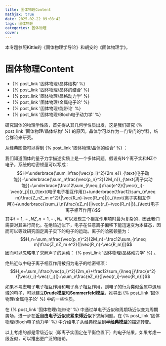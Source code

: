 ```yaml
---
title: 固体物理Content
mathjax: true
date: 2025-02-22 09:08:42
tags: 固体物理
categories: 固体物理
cover:
---
```


本专题参照Kittle的《固体物理学导论》和胡安的《固体物理学》。

# 固体物理Content

- {% post_link '固体物理/晶体结构' %}
- {% post_link '固体物理/晶体的结合' %}
- {% post_link '固体物理/晶格动力学' %}
- {% post_link '固体物理/金属电子论' %}
- {% post_link '固体物理/能带论' %}
- {% post_link '固体物理/Bloch电子动力学' %}

研究固体的物理学性质，首先得从其几何学性质出发，这是我们研究 {% post_link '固体物理/晶体结构' %} 的原因。晶体学可以作为一门专门的学科，结合群论来研究。

从经典图像可以得到 {% post_link '固体物理/晶体的结合' %} ：

我们知道固体的量子力学描述实质上是一个多体问题。假设有N个离子实和NZ个电子，系统的哈密顿量可以写成：
$$H=\underbrace{\sum_i\frac{\vec{p_i}^2}{2m_e}}_{\text{电子动能}}+\underbrace{\sum_n\frac{\vec{p_n}^2}{2M_n}}_{\text{离子实动能}}+\underbrace{\frac12\sum_{i\neq j}\frac{e^2}{|\vec{r_i}-\vec{r_j}|}}_{\text{电子电子相互作用}}+\underbrace{\frac12\sum_{n\neq m}\frac{Z_nZ_m e^2}{|\vec{R_n}-\vec{R_m}|}}_{\text{离子实相互作用}}+\underbrace{\sum_{i,n}\frac{eZ_n}{|\vec{r_i}-\vec{R_n}|}}_{\text{电子离子相互作用}}$$
其中$i=1,\cdots,NZ,n=1,\cdots,N$。可以发现三个相互作用项时最为复杂的，因此我们需要对其进行简化。在绝热近似下，电子在任意离子偏移下能迅速变为本征态，因而可以等效研究固定离子实下的电子的运动。离子的哈密顿量为：
$$H_n=\sum_n\frac{\vec{p_n}^2}{2M_n}+\frac12\sum_{n\neq m}\frac{Z_nZ_m e^2}{|\vec{R_n}-\vec{R_m}|}$$
因而可以忽略电子求解声子的运动： {% post_link '固体物理/晶格动力学' %} 。

绝热近似中电子离子相互作用被归为电子的哈密顿项：
$$H_e=\sum_i\frac{\vec{p_i}^2}{2m_e}+\frac12\sum_{i\neq j}\frac{e^2}{|\vec{r_i}-\vec{r_j}|}+\sum_n\frac{eZ_n}{|\vec{r_i}-\vec{R_n}|}$$

如果不考虑电子电子相互作用和电子离子相互作用，则电子的行为类似金属中退局域的电子，可以建立**Drude模型**和**Sommerfeld模型**，推导出 {% post_link '固体物理/金属电子论' %} 中的一些性质。

在 {% post_link '固体物理/能带论' %} 中通过单电子近似和周期场近似变为周期势场，进一步在**近自由电子近似**或**紧束缚近似**下求解问题。在 {% post_link '固体物理/Bloch电子动力学' %} 中介绍电子从经典模型到**半经典模型**的描述转变。

以上考虑的都是零级近似（即离子实固定在平衡位置下）的电子结果，如果考虑一级近似，可以推出更广泛的结论。

